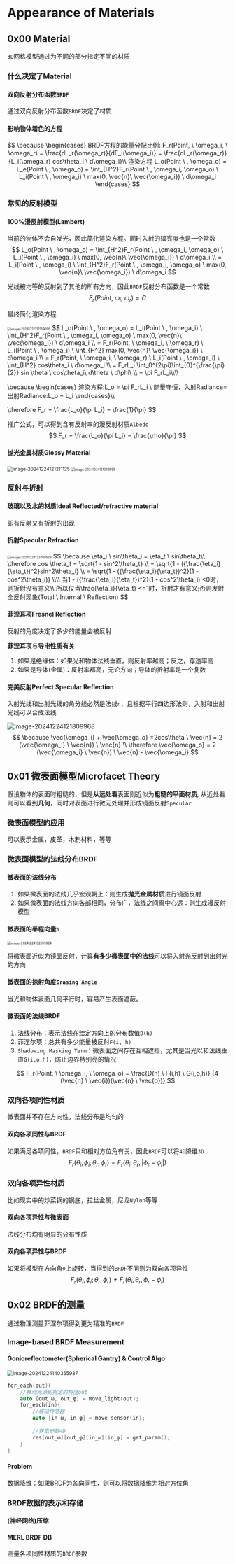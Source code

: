 # Appearance of Materials

## 0x00 Material

`3D`网格模型通过为不同的部分指定不同的材质

### 什么决定了Material

#### 双向反射分布函数`BRDF`

通过双向反射分布函数`BRDF`决定了材质

#### 影响物体着色的方程

$$
\because 
\begin{cases}
BRDF方程的能量分配比例:
F_r(Point, \ \omega_i, \ \omega_r)
= \frac{dL_r(\omega_r)}{dE_i(\omega_i)}
= \frac{dL_r(\omega_r)}{L_i(\omega_r) cos\theta_i \ d\omega_i}\\
渲染方程
L_o(Point \ , \omega_o) 
= L_e(Point \ , \omega_o) + \int_{H^2}F_r(Point \ , \omega_i, \omega_o) \ L_i(Point \ , \omega_i) \ max(0, \vec{n}\ \vec{\omega_i}) \ d\omega_i
\end{cases}
$$



### 常见的反射模型

#### 100%漫反射模型(Lambert)

当前的物体不会自发光，因此简化渲染方程。同时入射的辐亮度也是一个常数
$$
L_o(Point \ , \omega_o) 
= \int_{H^2}F_r(Point \ , \omega_i, \omega_o) \ L_i(Point \ , \omega_i) \ max(0, \vec{n}\ \vec{\omega_i}) \ d\omega_i \\
=  L_i(Point \ , \omega_i) \ \int_{H^2}F_r(Point \ , \omega_i, \omega_o) \ max(0, \vec{n}\ \vec{\omega_i}) \ d\omega_i
$$



光线被均等的反射到了其他的所有方向，因此`BRDF`反射分布函数是一个常数
$$
F_r(Point, \ \omega_i, \ \omega_r) = C
$$



最终简化渲染方程

<img src="./assets/image-20241221212159095.png" alt="image-20241221212159095" style="zoom:50%;" />
$$
L_o(Point \ , \omega_o) 
=  L_i(Point \ , \omega_i) \ \int_{H^2}F_r(Point \ , \omega_i, \omega_o) \ max(0, \vec{n}\ \vec{\omega_i}) \ d\omega_i \\
= F_r(Point, \ \omega_i, \ \omega_r) \ L_i(Point \ , \omega_i) \ \int_{H^2} max(0, \vec{n}\ \vec{\omega_i}) \ d\omega_i \\
=  F_r(Point, \ \omega_i, \ \omega_r) \ L_i(Point \ , \omega_i) \ \int_{H^2} cos\theta_i \ d\omega_i \\
= F_rL_i \int_0^{2\pi}\int_{0}^{\frac{\pi}{2}} sin \theta \ cos\theta_i\ d\theta \ d\phi\ \\
= \pi F_rL_i\\\\

\because
\begin{cases}
渲染方程:L_o  = \pi F_rL_i \\
能量守恒，入射Radiance=出射Radiance:L_o = L_i
\end{cases}\\\\

\therefore
F_r = \frac{L_o}{\pi L_i} = \frac{1}{\pi}
$$



推广公式，可以得到含有反射率的漫反射材质`Albedo`
$$
F_r = \frac{L_o}{\pi L_i} = \frac{\rho}{\pi}
$$



#### 抛光金属材质Glossy Material

<img src="./assets/image-20241224121211125.png" alt="image-20241224121211125" style="zoom:75%;" />

<img src="./assets/image-20241224121249559.png" alt="image-20241224121249559" style="zoom: 50%;" />



### 反射与折射

#### 玻璃以及水的材质Ideal Reflected/refractive material

即有反射又有折射的出现

####  折射Specular Refraction

<img src="./assets/image-20241224123700529.png" alt="image-20241224123700529" style="zoom:50%;" />
$$
\because
\eta_i \ sin\theta_i = \eta_t \ sin\theta_t\\
\therefore
cos \theta_t
= \sqrt{1 - sin^2\theta_t} \\
= \sqrt{1 - ({\frac{\eta_i}{\eta_t})^2}sin^2\theta_i} \\
= \sqrt{1 - ({\frac{\eta_i}{\eta_t})^2}(1 - cos^2\theta_i)} \\\\
当1 - ({\frac{\eta_i}{\eta_t})^2}(1 - cos^2\theta_i) <0时，则折射没有意义\\
所以仅当\frac{\eta_i}{\eta_t} <=1时，折射才有意义;否则发射全反射现象(Total \ Internal \ Reflection)
$$



#### 菲涅耳项Fresnel Reflection

反射的角度决定了多少的能量会被反射

**菲涅耳项与导电性质有关**

1. 如果是绝缘体：如果光和物体法线垂直，则反射率越高；反之，穿透率高
2. 如果是导体(金属)：反射率都高，无论方向；导体的折射率是一个复数

#### 完美反射Perfect Specular Reflection

入射光线和出射光线的角分线必然是法线`n`，且根据平行四边形法则，入射和出射光线可以合成法线

![image-20241224121809968](./assets/image-20241224121809968.png)
$$
\because
\vec{\omega_i} + \vec{\omega_o} =2cos\theta \ \vec{n} = 2 (\vec{\omega_i} \ \vec{n}) \ \vec{n} \\ 
\therefore
\vec{\omega_o} = 2 (\vec{\omega_i} \ \vec{n}) \ \vec{n}  - \vec{\omega_i}
$$



## 0x01 微表面模型Microfacet Theory

假设物体的表面时粗糙的，但是**从远处看**表面则近似为**粗糙的平面材质**; 从近处看则可以看到**几何**，同时对表面进行微元处理并形成镜面反射`Specular`

### 微表面模型的应用

可以表示金属，皮革，木制材料，等等

### 微表面模型的法线分布BRDF

#### 微表面的法线分布

1. 如果微表面的法线几乎宏观朝上：则生成**抛光金属材质**进行镜面反射
2. 如果微表面的法线方向各部相同，分布广，法线之间离中心远：则生成漫反射模型

#### 微表面的半程向量`h`

<img src="./assets/image-20241224132505964.png" alt="image-20241224132505964" style="zoom:50%;" />

将微表面近似为镜面反射，计算**有多少微表面中的法线**可以将入射光反射到出射光的方向

#### 微表面的掠射角度`Grasing Angle`

当光和物体表面几何平行时，容易产生表面遮蔽。

#### 微表面的法线BRDF

1. 法线分布：表示法线在给定方向上的分布数值`D(h)`
2. 菲涅尔项：总共有多少能量被反射`F(i, h)`
3. `Shadowing Masking Term`：微表面之间存在互相遮挡，尤其是当光以和法线垂直`G(i,o,h)`，防止边界特别亮的情况

$$
F_r(Point, \ \omega_i, \ \omega_o) = 
\frac{D(h) \ F(i,h) \ G(i,o,h)}
{4 (\vec{n} \ \vec{i})(\vec{n} \ \vec{o})}
$$



### 双向各项同性材质

微表面并不存在方向性，法线分布是均匀的

#### 双向各项同性与BRDF

如果满足各项同性，`BRDF`只和相对方位角有关，因此`BRDF`可以将`4D`降维`3D`
$$
F_r(\theta_i, \phi_i; \theta_r, \phi_r) = F_r(\theta_i, \theta_r, |\phi_r - \phi_i|)
$$



### 双向各项异性材质

比如现实中的炒菜锅的锅底，拉丝金属，尼龙`Nylon`等等

#### 双向各项异性与微表面

法线分布均有明显的分布性质

#### 双向各项异性与BRDF

如果将模型在方向角`Φ`上旋转，当得到的`BRDF`不同则为双向各项异性
$$
F_r(\theta_i, \phi_i; \theta_r, \phi_r) \not = F_r(\theta_i, \theta_r, \phi_r - \phi_i)
$$



## 0x02 BRDF的测量

通过物理测量菲涅尔项得到更为精准的`BRDF`

### Image-based BRDF Measurement

#### Gonioreflectometer(Spherical Gantry) & Control Algo

<img src="./assets/image-20241224140355937.png" alt="image-20241224140355937" style="zoom: 80%;" />

```c++
for_each(out){
    //移动光源到指定的角度out
    auto [out_ω, out_φ] = move_light(out);
    for_each(in){
        //移动传感器
        auto [in_ω, in_φ] = move_sensor(in);
        
        //获取参数4D
        res[out_ω][out_φ][in_ω][in_φ] = get_param();
    }
}
```



#### Problem

数据降维：如果BRDF为各向同性，则可以将数据降维为相对方位角



### BRDF数据的表示和存储

#### (神经网络)压缩

#### MERL BRDF DB

测量各项同性材质的`BRDF`参数

